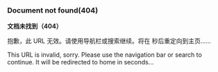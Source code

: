 ### Document not found(404)

**文档未找到（404）**


抱歉，此 URL 无效。请使用导航栏或搜索继续。将在 <span class="sec-count"></span> 秒后重定向到主页......


This URL is invalid, sorry. Please use the navigation bar or search to continue. It will be redirected to home in <span class="sec-count"></span> seconds...
